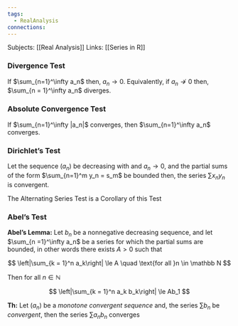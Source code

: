 ```yaml
---
tags:
  - RealAnalysis
connections:
---
```

Subjects: [[Real Analysis]]
Links: [[Series in R]]
### Divergence Test

If $\sum_{n=1}^\infty a_n$ then, $a_n \to 0$. Equivalently, if $a_n \not\to 0$ then, $\sum_{n = 1}^\infty a_n$ diverges.

### Absolute Convergence Test

If $\sum_{n=1}^\infty |a_n|$ converges, then $\sum_{n=1}^\infty a_n$ converges.

### Dirichlet’s Test
Let the sequence $(a_n)$ be decreasing with and $a_n \to 0$, and the partial sums of the form $\sum_{n=1}^m y_n = s_m$ be bounded then, the series $\sum x_ny_n$ is convergent.

The Alternating Series Test is a Corollary of this Test

### Abel’s Test
**Abel’s Lemma:**
Let $b_n$ be a nonnegative decreasing sequence, and let $\sum_{n =1}^\infty a_n$ be a series for which the partial sums are bounded, in other words there exists $A>0$ such that

$$ \left|\sum_{k = 1}^n a_k\right| \le A \quad \text{for all }n \in \mathbb N $$

Then for all $n \in \mathbb N$

$$ \left|\sum_{k = 1}^n a_k b_k\right| \le Ab_1 $$

**Th:** Let $(a_n)$ be a _monotone convergent sequence_ and, the series $\sum b_n$ be _convergent_, then the series $\sum a_nb_n$ converges